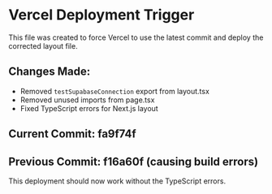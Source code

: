 # Vercel Deployment Trigger

This file was created to force Vercel to use the latest commit and deploy the corrected layout file.

## Changes Made:
- Removed `testSupabaseConnection` export from layout.tsx
- Removed unused imports from page.tsx
- Fixed TypeScript errors for Next.js layout

## Current Commit: fa9f74f
## Previous Commit: f16a60f (causing build errors)

This deployment should now work without the TypeScript errors. 